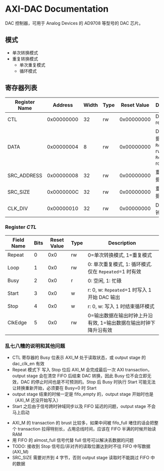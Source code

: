 # AXI-DAC Documentation

DAC 控制器，可用于 Analog Devices 的 AD9708 等型号的 DAC 芯片。

## 模式

* 单次转换模式
* 重复转换模式
	* 单次重复模式
	* 循环模式

## 寄存器列表

| Register Name | Address | Width | Type | Reset Value | Description |
| --- | --- | --- | --- | --- | --- |
| CTL | 0x00000000 | 32 | rw | 0x00000000 | DAC control register |
| DATA | 0x00000004 | 8 | rw | 0x00000000 | DAC 输出数据，```Repeated```=0: rw, ```Repeated```=1: ro |
| SRC_ADDRESS | 0x00000008 | 32| rw | 0x00000000 | 重复模式数据开始地址 |
| SRC_SIZE | 0x0000000C | 32 | rw | 0x00000000 | 重复模式数据数量 |
| CLK_DIV | 0x00000010 | 32 | rw | 0x00000000 | DAC 输出时钟分频系数 |

### Register *CTL*

| Field Name | Bits | Reset Value | Type | Description |
| --- | --- | --- | --- | --- |
| Repeat | 0 | 0x0 | rw | 0=单次转换模式, 1=重复模式 |
| Loop | 1 | 0x0 | rw | 0: 单次重复模式, 1: 循环模式. 仅在 ```Repeated```=1 时有效 |
| Busy | 2 | 0x0 | r | 0: 空闲, 1: 忙碌 |
| Start | 3 | 0x0 | w | r: 0, w: ```Repeated```=1 时写入 1 开始 DAC 输出 |
| Stop | 4 | 0x0 | w | r: 0, w: 写入 1 时结束循环模式 |
| ClkEdge | 5 | 0x0 | rw | 0=输出数据在输出时钟上升沿有效, 1=输出数据在输出时钟下降升沿有效 |


### 乱七八糟的说明和其他问题

* CTL 寄存器的 Busy 位表示 AXI_M 处于读取状态，或 output stage 的 dac_clk_en 有效
* Repeat 模式下 写入 Stop 位后 AXI_M 会完成最后一次 AXI transaction，output stage 会在清空
FIFO 后结束 DAC 转换，因此 Busy 位不会立即无效，DAC 的停止时间也是不可预测的。Stop 后 Busy 时执行 Start 可能无法让转换重新开始，必须要在 Busy=0 时 Start
* output stage 结束的时候一定是 fifo_empty 的，output stage 开始时也是（AXI_M 还没开始写入）
* Start 之后由于信号跨时钟域同步以及 FIFO 延迟的问题，output stage 不会马上启动
<!-- 时钟切换的时候亚稳态怎么办？ -->
<!-- pulse和state的sync延时不一样 -->
* AXI_M 的 transaction 的 brust 比较多，如果中间被 fifo_full 堵住的话会把整个 transaction
拉得特别长，占用总线时间，应该在 FIFO 半满的时候开始读 RAM
* 用 FIFO 的 almost_full 信号代替 full 信号可以解决丢数据的问题
* TODO: 接收到 Stop 信号后/非对齐的读取位置达到时不往 FIFO 中写数据 (AXI_M)
* SRC_SIZE 需要对齐到 4 字节，否则 output stage 读取时不能跳过 FIFO 中的数据